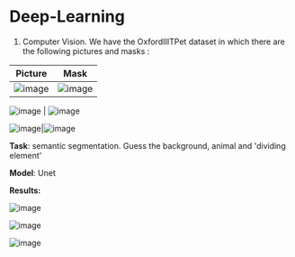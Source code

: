 # Deep-Learning


1. Computer Vision. We have the OxfordIIITPet dataset in which there are the following pictures and masks : 

Picture            |  Mask
:-------------------------:|:-------------------------:
![image](https://user-images.githubusercontent.com/84929000/215315718-3692faba-c4a2-48ba-b519-58ae9a623bd5.png)  |  ![image](https://user-images.githubusercontent.com/84929000/215316254-f20a3dfd-339c-4656-b79f-f59150cffbbb.png)


![image](https://user-images.githubusercontent.com/84929000/215315750-41baf247-7d05-4da4-b821-bd1970bd6496.png) |
![image](https://user-images.githubusercontent.com/84929000/215316272-e4457b2c-6e38-40cb-bbaf-d9b971b4d912.png)


![image](https://user-images.githubusercontent.com/84929000/215315836-51c8fa6f-ab34-4317-8e2a-f028e45a0dc2.png)|![image](https://user-images.githubusercontent.com/84929000/215316284-60c6ff76-d3b0-45e4-8bc5-e4691685cbea.png)


**Task**: semantic segmentation. Guess the background, animal and 'dividing element'

**Model**: Unet

**Results:**

![image](https://user-images.githubusercontent.com/84929000/215321341-55634f48-8216-404d-922c-8dc6860601d6.png)

![image](https://user-images.githubusercontent.com/84929000/215321385-392f834c-c5e2-48e8-8652-3f471ae996f9.png)

![image](https://user-images.githubusercontent.com/84929000/215321966-47947dcc-8ac2-459f-a8bf-5baf7524411c.png)
